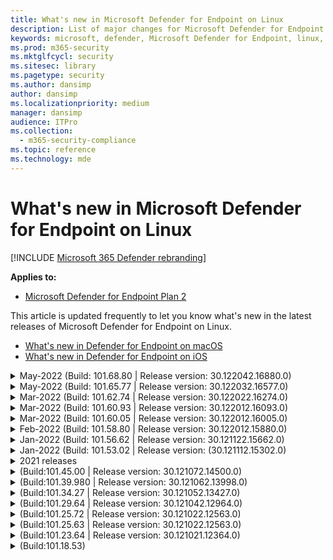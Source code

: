 ```yaml
---
title: What's new in Microsoft Defender for Endpoint on Linux
description: List of major changes for Microsoft Defender for Endpoint on Linux.
keywords: microsoft, defender, Microsoft Defender for Endpoint, linux, whatsnew, release
ms.prod: m365-security
ms.mktglfcycl: security
ms.sitesec: library
ms.pagetype: security
ms.author: dansimp
author: dansimp
ms.localizationpriority: medium
manager: dansimp
audience: ITPro
ms.collection: 
  - m365-security-compliance
ms.topic: reference
ms.technology: mde
---
```


# What's new in Microsoft Defender for Endpoint on Linux

[!INCLUDE [Microsoft 365 Defender rebranding](../../includes/microsoft-defender.md)]

**Applies to:**
- [Microsoft Defender for Endpoint Plan 2](https://go.microsoft.com/fwlink/p/?linkid=2154037)


This article is updated frequently to let you know what's new in the latest releases of Microsoft Defender for Endpoint on Linux. 

- [What's new in Defender for Endpoint on macOS](mac-whatsnew.md)
- [What's new in Defender for Endpoint on iOS](ios-whatsnew.md)


<details>
  <summary>May-2022 (Build: 101.68.80 | Release version: 30.122042.16880.0)</summary>

&ensp;Released: **May 23, 2022**<br/>
&ensp;Published: **May 23, 2022**<br/>
&ensp;Build: **101.68.80**<br/>
&ensp;Release version: **30.122042.16880.0**<br/>


**What's new**

- Added support for kernel version `2.6.32-754.47.1.el6.x86_64` when running on RHEL 6
- On RHEL 6, product can now be installed on devices running Unbreakable Enterprise Kernel (UEK)
- Fixed an issue where the process name was sometimes incorrectly displayed as `unknown` when running `mdatp diagnostic real-time-protection-statistics`
- Fixed a bug where the product sometimes was incorrectly detecting files inside the quarantine folder
- Fixed an issue where the `mdatp` command-line tool was not working when `/opt` was mounted as a soft-link
- Performance improvements & bug fixes
</br>

<br/><br/>
</details>

<details>
<summary>May-2022 (Build: 101.65.77 | Release version: 30.122032.16577.0)</summary>

&ensp;Released: **May 2, 2022**<br/>
&ensp;Published: **May 2, 2022**<br/>
&ensp;Build: **101.65.77**<br/>
&ensp;Release version: **30.122032.16577.0**<br/>


**What's new**

- Improved the `conflicting_applications` field in `mdatp health` to show only the most recent 10 processes and also to include the process names. This makes it easier to identify which processes are potentially conflicting with Microsoft Defender for Endpoint for Linux.
- Bug fixes


<br/><br/>
</details><details>
<summary>Mar-2022 (Build: 101.62.74 | Release version: 30.122022.16274.0)</summary>

&ensp;Released: **Mar 24, 2022**<br/>
&ensp;Published: **Mar 24, 2022**<br/>
&ensp;Build: **101.62.74**<br/>
&ensp;Release version: **30.122022.16274.0**<br/>


**What's new**

- Addressed an issue where the product would incorrectly block access to files greater than 2GB in size when running on older kernel versions
- Bug fixes


<br/><br/>
</details><details>
<summary>Mar-2022 (Build: 101.60.93 | Release version: 30.122012.16093.0)</summary>

&ensp;Released: **Mar 9, 2022**<br/>
&ensp;Published: **Mar 9, 2022**<br/>
&ensp;Build: **101.60.93**<br/>
&ensp;Release version: **30.122012.16093.0**<br/>

**What's new**

- This version contains a security update for [CVE-2022-23278](https://msrc-blog.microsoft.com/2022/03/08/guidance-for-cve-2022-23278-spoofing-in-microsoft-defender-for-endpoint/)


<br/><br/>
</details><details>
<summary>Mar-2022 (Build: 101.60.05 | Release version: 30.122012.16005.0)</summary>

&ensp;Released: **Mar 3, 2022**<br/>
&ensp;Published: **Mar 3, 2022**<br/>
&ensp;Build: **101.60.05**<br/>
&ensp;Release version: **30.122012.16005.0**<br/>

**What's new**

- Added support for kernel version 2.6.32-754.43.1.el6.x86_64 for RHEL 6.10
- Bug fixes


<br/><br/>
</details><details>
<summary>Feb-2022 (Build: 101.58.80 | Release version: 30.122012.15880.0)</summary>

&ensp;Released: **Feb 20, 2022**<br/>
&ensp;Published: **Feb 20, 2022**<br/>
&ensp;Build: **101.58.80**<br/>
&ensp;Release version: **30.122012.15880.0**<br/>

**What's new**

- The command-line tool now supports restoring quarantined files to a location other than the one where the file was originally detected. This can be done through `mdatp threat quarantine restore --id [threat-id] --path [destination-folder]`.
- Starting with this version, network protection for Linux can be evaluated on demand
- Bug fixes



<br/><br/>
</details><details>
<summary>Jan-2022 (Build: 101.56.62 | Release version: 30.121122.15662.0)</summary>

&ensp;Released: **Jan 26, 2022**<br/>
&ensp;Published: **Jan 26, 2022**<br/>
&ensp;Build: **101.56.62**<br/>
&ensp;Release version: **30.121122.15662.0**<br/>

**What's new**

- Fixed a product crash introduced in 101.53.02 and that has impacted multiple customers


<br/><br/>
</details><details>
<summary>Jan-2022 (Build: 101.53.02 | Release version: (30.121112.15302.0)</summary>

&ensp;Released: **Jan 8, 2022**<br/>
&ensp;Published: **Jan 8, 2022**<br/>
&ensp;Build: **101.53.02**<br/>
&ensp;Release version: **30.121112.15302.0**<br/>

**What's new**

- Performance improvements & bug fixes



</details>

<details><summary> 2021 releases</summary><blockquote>
  <details><summary>(Build: 101.52.57 | Release version: 30.121092.15257.0)</summary>
   
  <p><b> 
  Build: 101.52.57 <br>
  Release version: 30.121092.15257.0</b></p>
   
  <p><b> What's new </b></p>

   - Added a capability to detect vulnerable log4j jars in use by Java applications. The machine is periodically inspected for running Javaprocesses  with loaded log4j jars. The information is reported to the Microsoft Defender for Endpoint backend and is exposed in theVulnerability Management    area of the portal.
   
   </details>

  <details><summary>(Build: 101.47.76  | Release version: 30.121092.14776.0)</summary>
   
  <p><b> 
  Build: 101.47.76 <br>
  Release version: 30.121092.14776.0</b></p>
   
  <p><b>What's new</b></p>

   - Added a new switch to the command-line tool to control whether archives are scanned during on-demand scans. This can be configured through mdatp config scan-archives --value [enabled/disabled]. By default, this is set to enabled.

   - Bug fixes

   </details>

   <details><summary>(Build: 101.45.13 | Release version: 30.121082.14513.0)</summary>
   
  <p><b> 
  Build: 101.45.13  <br>
  Release version: 30.121082.14513.0 </b></p>
   
  <p><b>What's new</b></p>

  - Starting with this version, we are bringing Microsoft Defender for Endpoint support to the following distros:

    - RHEL6.7-6.10 and CentOS6.7-6.10 versions.
    - Amazon Linux 2
    - Fedora 33 or higher

  - Bug fixes

   </details>

   </details>
   <details><summary>(Build:101.45.00 | Release version: 30.121072.14500.0)</summary>
   
  <p><b> 
  Build: 101.45.00 <br>
  Release version: 30.121072.14500.0</b></p>
   
  <p><b>What's new</b></p>
      

  - Added new switches to the command-line tool:
    - Control degree of parallelism for on-demand scans. This can be configured through `mdatp config maximum-on-demand-scan-threads --value [number-between-1-and-64]`. By default, a degree of parallelism of `2` is used.
    - Control whether scans after security intelligence updates are enabled or disabled. This can be configured through `mdatp config scan-after-definition-update --value [enabled/disabled]`. By default, this is set to `enabled`.
  - Changing the product log level now requires elevation
  - Bug fixes

   </details>

   </details>
   <details><summary>(Build:101.39.980 | Release version: 30.121062.13998.0)</summary>
   
  <p><b> 
  Build: 101.39.98 <br>
  Release version: 30.121062.13998.0</b></p>
   
  <p><b>What's new</b></p>

  - Performance improvements & bug fixes
  
   </details>

   </details>
   <details><summary>(Build:101.34.27 | Release version: 30.121052.13427.0)</summary>
   
  <p><b> 
  Build: 101.34.27 <br>
  Release version: 30.121052.13427.0</b></p>
   
  <p><b>What's new</b></p>

  - Performance improvements & bug fixes
  
   </details>



   </details>
   <details><summary>(Build:101.29.64 | Release version: 30.121042.12964.0)</summary>
   
  <p><b> 
  Build: 101.29.64 <br>
  Release version: 30.121042.12964.0</b></p>
   
  <p><b>What's new</b></p>

  - Starting with this version, threats detected during on-demand antivirus scans triggered through the command-line client are automatically remediated. Threats detected during scans triggered through the user interface still require manual action.
  - `mdatp diagnostic real-time-protection-statistics` now supports two additional switches:
    - `--sort`: sorts the output descending by total number of files scanned
    - `--top N`: displays the top N results (only works if `--sort` is also specified)
  - Performance improvements & bug fixes
  
   </details>

   </details>
   <details><summary>(Build:101.25.72 | Release version: 30.121022.12563.0)</summary>
   
  <p><b> 
  Build: 101.25.72 <br>
  Release version: 30.121022.12563.0</b></p>
   
  <p><b>What's new</b></p>

  - Microsoft Defender for Endpoint on Linux is now available in preview for US Government customers. For more information, see [Microsoft Defender for Endpoint for US Government customers](gov.md).
  - Fixed an issue where usage of Microsoft Defender for Endpoint on Linux on systems with FUSE filesystems was leading to OS hang
  - Performance improvements & other bug fixes
  
   </details>

   </details>
   <details><summary>(Build:101.25.63 | Release version: 30.121022.12563.0)</summary>
   
  <p><b> 
  Build: 101.25.63 <br>
  Release version: 30.121022.12563.0</b></p>
   
  <p><b>What's new</b></p>

  - Performance improvements & bug fixes
  
   </details>
   </details>
   <details><summary>(Build:101.23.64 | Release version: 30.121021.12364.0)</summary>
   
  <p><b> 
  Build: 101.23.64 <br>
  Release version: 30.121021.12364.0</b></p>
   
  <p><b>What's new</b></p>

  - Performance improvement for the situation where an entire mount point is added to the antivirus exclusion list. Prior to this version, file activity originating from the mount point was still processed by the product. Starting with this version, file activity for excluded mount points is suppressed, leading to better product performance
  - Added a new option to the command-line tool to view information about the last on-demand scan. To view information about the last on-demand scan, run `mdatp health --details antivirus`
  - Other performance improvements & bug fixes
  
   </details>


   </details>
   <details><summary>(Build:101.18.53)</summary>
   
  <p><b> 
  Build: 101.18.53 <br>
     
  <p><b>What's new</b></p>

  - EDR for Linux is now [generally available](https://techcommunity.microsoft.com/t5/microsoft-defender-for-endpoint/edr-for-linux-is-now-is-generally-available/ba-p/2048539)
  - Added a new command-line switch (`--ignore-exclusions`) to ignore AV exclusions during custom scans (`mdatp scan custom`)
  - Extended `mdatp diagnostic create` with a new parameter (`--path [directory]`) that allows the diagnostic logs to be saved to a different directory
  - Performance improvements & bug fixes
  
   </details>





</details>

</blockquote></details>

